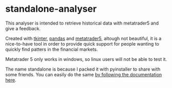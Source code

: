 # standalone-analyser
This analyser is intended to retrieve historical data with metatrader5 and give a feedback.

Created with [tkinter](https://docs.python.org/pt-br/3/library/tkinter.html), [pandas](https://pandas.pydata.org/docs/index.html) and [metatrader5](https://www.mql5.com/en/docs/python_metatrader5), altough not beautiful, it is a nice-to-have tool in order to provide quick support for people wanting to quickly find patters in the financial markets. 

Metatrader 5 only works in windows, so linux users will not be able to test it.

The name standalone is because I packed it with pyinstaller to share with some friends. You can easily do the same [ by following the documentation here](https://pyinstaller.org/en/stable/).
